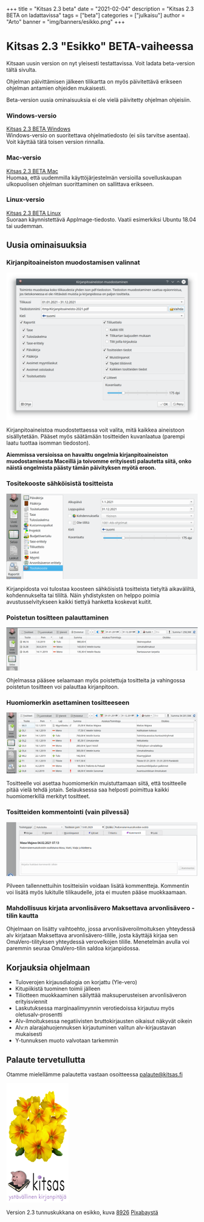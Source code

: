 +++
title = "Kitsas 2.3 beta"
date = "2021-02-04"
description = "Kitsas 2.3 BETA on ladattavissa"
tags = ["beta"]
categories = ["julkaisu"]
author = "Arto"
banner = "img/banners/esikko.png"
+++

# Kitsas 2.3 "Esikko" BETA-vaiheessa

Kitsaan uusin version on nyt yleisesti testattavissa. Voit ladata beta-version tältä sivulta.

Ohjelman päivittämisen jälkeen tilikartta on myös päivitettävä erikseen ohjelman antamien ohjeiden mukaisesti.

Beta-version uusia ominaisuuksia ei ole vielä päivitetty ohjelman ohjeisiin.

### Windows-versio

[Kitsas 2.3 BETA Windows](https://github.com/artoh/kitupiikki/releases/download/v2.3-beta/kitsas-2.3-beta.exe)  
Windows-versio on suoritettava ohjelmatiedosto (ei siis tarvitse asentaa). Voit käyttää tätä toisen version rinnalla.

### Mac-versio
[Kitsas 2.3 BETA Mac](https://github.com/petriaarnio/kitupiikki/releases/download/mac-2.3-beta/Kitsas-2.3-beta.dmg)  
Huomaa, että uudemmilla käyttöjärjestelmän versioilla sovelluskaupan ulkopuolisen ohjelman suorittaminen on sallittava erikseen.

### Linux-versio
[Kitsas 2.3 BETA Linux](https://github.com/artoh/kitupiikki/releases/download/v2.3-beta/Kitsas-2.3-beta-x86_64.AppImage)  
Suoraan käynnistettävä AppImage-tiedosto. Vaatii esimerkiksi Ubuntu 18.04 tai uudemman.

## Uusia ominaisuuksia

### Kirjanpitoaineiston muodostamisen valinnat

<img src="/img/screenshots/aineistodlg.png" class="img-responsive"/>

Kirjanpitoaineistoa muodostettaessa voit valita, mitä kaikkea aineistoon sisällytetään. Pääset myös säätämään tositteiden kuvanlaatua (parempi laatu tuottaa isomman tiedoston).

**Aiemmissa versioissa on havaittu ongelmia kirjanpitoaineiston muodostamisesta Maceillä ja toivomme erityisesti palautetta siitä, onko näistä ongelmista päästy tämän päivityksen myötä eroon.**

### Tositekooste sähköisistä tositteista

<img src="/img/screenshots/tositekooste.png" class="img-responsive"/>


Kirjanpidosta voi tulostaa koosteen sähköisistä tositteista tietyltä aikaväliltä, kohdennukselta tai tililtä. Näin yhdistyksten on helppo poimia avustusselvitykseen kaikki tiettyä hanketta koskevat kuitit.

### Poistetun tositteen palauttaminen

<img src="/img/screenshots/poistettuja.png" class="img-responsive"/>

Ohjelmassa pääsee selaamaan myös poistettuja tositteita ja vahingossa poistetun tositteen voi palauttaa kirjanpitoon.

### Huomiomerkin asettaminen tositteeseen

<img src="/img/screenshots/huomiomerkit.png" class="img-responsive"/>

Tositteelle voi asettaa huomiomerkin muistuttamaan siitä, että tositteelle pitää vielä tehdä jotain. Selauksessa saa helposti poimittua kaikki huomiomerkillä merkityt tositteet.

### Tositteiden kommentointi (vain pilvessä)

<img src="/img/screenshots/kommentti.png" class="img-responsive"/>

Pilveen tallennettuihin tositteisiin voidaan lisätä kommentteja. Kommentin voi lisätä myös lukitulle tilikaudelle, jota ei muuten pääse muokkaamaan.

### Mahdollisuus kirjata arvonlisävero Maksettava arvonlisävero -tilin kautta

Ohjelmaan on lisätty vaihtoehto, jossa arvonlisäveroilmoituksen yhteydessä alv kirjataan Maksettava arvonlisävero-tilille, josta käyttäjä kirjaa sen OmaVero-tilityksen yhteydessä verovelkojen tilille. Menetelmän avulla voi paremmin seuraa OmaVero-tilin saldoa kirjanpidossa.

## Korjauksia ohjelmaan

- Tuloverojen kirjausdialogia on korjattu (Yle-vero)
- Kitupiikistä tuominen toimii jälleen
- Tiliotteen muokkaaminen säilyttää maksuperusteisen arvonlisäveron erityisviennit
- Laskutuksessa marginaalimyynnin verotiedoissa kirjautuu myös oletusalv-prosentti
- Alv-ilmoituksessa negatiivisten bruttokirjausten oikaisut näkyvät oikein
- Alv:n alarajahuojennuksen kirjautuminen valitun alv-kirjaustavan mukaisesti
- Y-tunnuksen muoto valvotaan tarkemmin

## Palaute tervetullutta

Otamme mielellämme palautetta vastaan osoitteessa palaute@kitsas.fi

<img src="/img/versions/23esikko.png">

Version 2.3 tunnuskukkana on esikko, kuva <a href="https://pixabay.com/fi/users/8926-8926/?utm_source=link-attribution&amp;utm_medium=referral&amp;utm_campaign=image&amp;utm_content=1385960">8926</a> <a href="https://pixabay.com/fi/?utm_source=link-attribution&amp;utm_medium=referral&amp;utm_campaign=image&amp;utm_content=1385960">Pixabaystä</a>



